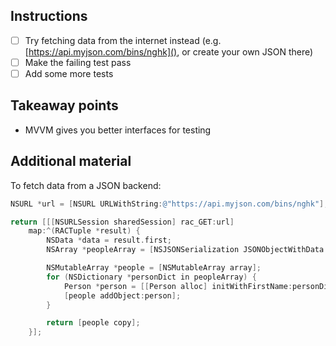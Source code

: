 ## Instructions

* [ ] Try fetching data from the internet instead (e.g. [https://api.myjson.com/bins/nghk](), or create your own JSON there)
* [ ] Make the failing test pass
* [ ] Add some more tests

## Takeaway points

* MVVM gives you better interfaces for testing

## Additional material

To fetch data from a JSON backend:

```objective-c
NSURL *url = [NSURL URLWithString:@"https://api.myjson.com/bins/nghk"];

return [[[NSURLSession sharedSession] rac_GET:url]
    map:^(RACTuple *result) {
        NSData *data = result.first;
        NSArray *peopleArray = [NSJSONSerialization JSONObjectWithData:data options:0 error:NULL];

        NSMutableArray *people = [NSMutableArray array];
        for (NSDictionary *personDict in peopleArray) {
            Person *person = [[Person alloc] initWithFirstName:personDict[@"firstName"] lastName:personDict[@"lastName"]];
            [people addObject:person];
        }

        return [people copy];
    }];
```
